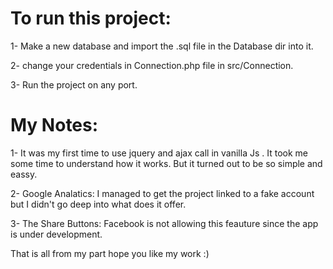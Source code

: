 # To run this project:
1- Make a new database and import the .sql file in the Database dir into it.

2- change your credentials in Connection.php file in src/Connection.

3- Run the project on any port.


# My Notes:

1- It was my first time to use jquery and ajax call in vanilla Js . It took me some time to understand how it works. But it turned out to be so simple and eassy.

2- Google Analatics:
I managed to get the project linked to a fake account but I didn't go deep into what does it offer.

3- The Share Buttons:
Facebook is not allowing this feauture since the app is under development.

That is all from my part hope you like my work :)


